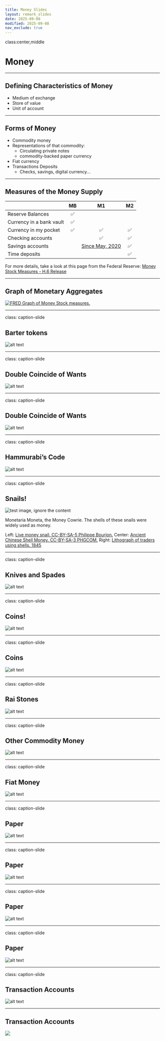 ```yaml
---
title: Money Slides
layout: remark_slides
date: 2025-09-08
modified: 2025-09-08
nav_exclude: true
---
```


class:center,middle

# Money


---

## Defining Characteristics of Money

- Medium of exchange
- Store of value
- Unit of account

---

## Forms of Money 

- Commodity money
- Representations of that commodity:
    - Circulating private notes
    - commodity-backed paper currency
- Fiat currency
- Transactions Deposits
    - Checks, savings, digital currency...


---

## Measures of the Money Supply

| | MB | M1 | M2 |
|:--|:-:|:-:|:-:|
| Reserve Balances         | ✅ |  |  |
| Currency in a bank vault | ✅ |  |  |
| Currency in my pocket    | ✅ | ✅ | ✅ |
| Checking accounts |  | ✅ | ✅ |
| Savings accounts |  | [Since May, 2020](https://fredblog.stlouisfed.org/2021/01/whats-behind-the-recent-surge-in-the-m1-money-supply/) | ✅ |
| Time deposits |  |  | ✅ |

For more details, take a look at this page from the Federal Reserve: 
[Money Stock Measures - H.6 Release](https://www.federalreserve.gov/releases/h6/current/default.htm)

---

## Graph of Monetary Aggregates


[![FRED Graph of Money Stock measures.](https://fred.stlouisfed.org/graph/fredgraph.png?g=1vzEU)](https://fred.stlouisfed.org/graph/?g=1vzEU) 


---

class: caption-slide

## Barter tokens

![alt text](barter-1.png)


---

class: caption-slide

## Double Coincide of Wants

![alt text](diagram-1.png)


---

class: caption-slide

## Double Coincide of Wants

![alt text](diagram2-1.png)

---

class: caption-slide

## Hammurabi’s Code

![alt text](ham-1.png)

---


class: caption-slide

## Snails!


![test image, ignore the content](https://www.rmwinslow.com/3102/img-money-snails.webp)

Monetaria Moneta, the Money Cowrie. The shells of these snails were widely used as money.

Left: [Live money snail. CC-BY-SA-5 Philippe Bourjon.](https://commons.wikimedia.org/wiki/File:Monetaria_moneta_-_2.jpg)
Center: [Ancient Chinese Shell Money. CC-BY-SA-3 PHGCOM.](https://commons.wikimedia.org/wiki/File:Chinese_shell_money_16th_8th_century_BCE.jpg)
Right: [Lithograph of traders using shells. 1845](https://commons.wikimedia.org/wiki/File:A_print_from_1845_shows_cowry_shells_being_used_as_money_by_an_Arab_trader.jpg)




---

class: caption-slide

## Knives and Spades

![alt text](spade-1.png)


---

class: caption-slide

## Coins!

![alt text](coins-1.png)


---

class: caption-slide

## Coins

![alt text](img-money-lydia.webp)




---

class: caption-slide

## Rai Stones

![alt text](rai-1.png)


---

class: caption-slide

## Other Commodity Money

![alt text](beaver-1.png)


---

class: caption-slide

## Fiat Money

![alt text](diagram3-1.png)


---

class: caption-slide

## Paper

![alt text](paper-1.png)



---

class: caption-slide

## Paper

![alt text](paper2-1.png)

<!-- skip over playing cards for now -->

---

class: caption-slide

## Paper

![alt text](paper3-1.png)


---

class: caption-slide

## Paper

![alt text](paper4-1.png)

<!-- skip tally sticks -->

---

class: caption-slide

## Transaction Accounts

![alt text](checks-1.png)

<!-- skipp bank strike -->


---


## Transaction Accounts

![](https://fraser.stlouisfed.org/files/docs/historical/frbsl_history/media/flow_of_checks_200_merged.jpg?)


